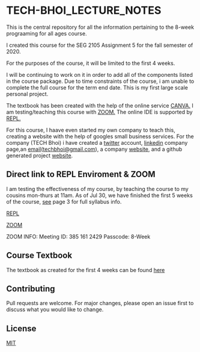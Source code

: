 # TECH-BHOI_LECTURE_NOTES
This is the central repository for all the information pertaining to the 8-week prograaming for all ages course.

I created this course for the SEG 2105 Assignment 5 for the fall semester of 2020.

For the purposes of the course, it will be limited to the first 4 weeks.

I will be continuing to work on it in order to add all of the components listed in the course package. Due to time constraints of the course, i am unable to complete the full course for the term end date. This is my first large scale personal project.

The textbook has been created with the help of the online service [CANVA.](https://www.canva.com)
I am testing/teaching this course with [ZOOM.](https://www.zoominfo.com)
The online IDE is supported by [REPL.](https://repl.it/~)

For this course, I haave even started my own company to teach this, creating a website with the help of googles small business services.
For the company (TECH Bhoi) i have created a [twitter](https://twitter.com/TechBhoi) account, [linkedin](https://www.linkedin.com/company/tech-bhoi) company page,an [email](techbhoi@gmail.com)(techbhoi@gmail.com), a company [website](https://tech-bhoi.business.site), and a github generated project [website](https://shaanbhoi.github.io/TECH-BHOI_LECTURE_NOTES/).
## Direct link to REPL Enviroment & ZOOM
I am testing the effectiveness of my course, by teaching the course to my cousins mon-thurs at 11am.
As of Jul 30, we have finished the first 5 weeks of the course, [see]() page 3 for full syllabus info.

[REPL](https://repl.it/join/duppvtxj-techbhoi)

[ZOOM](https://us04web.zoom.us/j/3851612429?pwd=ZEJsRDZKQUxZbHZkTlp5NjE5VXlTZz09)

ZOOM INFO:
Meeting ID: 385 161 2429
Passcode: 8-Week

## Course Textbook
The textbook as created for the first 4 weeks can be found [here](https://drive.google.com/drive/u/0/my-drive)

## Contributing
Pull requests are welcome. For major changes, please open an issue first to discuss what you would like to change.

## License
[MIT](https://github.com/ShaanBhoi/TECH-BHOI_LECTURE_NOTES/blob/master/LICENSE)


